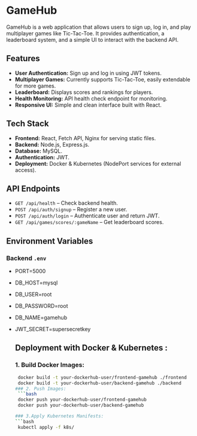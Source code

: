 # GameHub

GameHub is a web application that allows users to sign up, log in, and play multiplayer games like Tic-Tac-Toe. It provides authentication, a leaderboard system, and a simple UI to interact with the backend API.

## Features

- **User Authentication:** Sign up and log in using JWT tokens.
- **Multiplayer Games:** Currently supports Tic-Tac-Toe, easily extendable for more games.
- **Leaderboard:** Displays scores and rankings for players.
- **Health Monitoring:** API health check endpoint for monitoring.
- **Responsive UI:** Simple and clean interface built with React.

## Tech Stack

- **Frontend:** React, Fetch API, Nginx for serving static files.
- **Backend:** Node.js, Express.js.
- **Database:** MySQL.
- **Authentication:** JWT.
- **Deployment:** Docker & Kubernetes (NodePort services for external access).

## API Endpoints

- `GET /api/health` – Check backend health.
- `POST /api/auth/signup` – Register a new user.
- `POST /api/auth/login` – Authenticate user and return JWT.
- `GET /api/games/scores/:gameName` – Get leaderboard scores.

  
## Environment Variables

### Backend `.env`
- PORT=5000
- DB_HOST=mysql
- DB_USER=root
- DB_PASSWORD=root
- DB_NAME=gamehub
- JWT_SECRET=supersecretkey

  ## Deployment with Docker & Kubernetes :
  ### 1. Build Docker Images:
  ```bash
   docker build -t your-dockerhub-user/frontend-gamehub ./frontend
   docker build -t your-dockerhub-user/backend-gamehub ./backend
  ### 2. Push Images:
   ```bash
   docker push your-dockerhub-user/frontend-gamehub
   docker push your-dockerhub-user/backend-gamehub

  ### 3.Apply Kubernetes Manifests:
  ```bash
   kubectl apply -f k8s/
  
 
